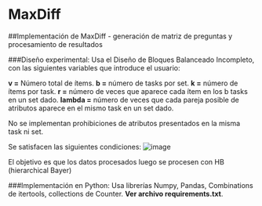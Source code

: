 # MaxDiff
##Implementación de MaxDiff - generación de matriz de preguntas y procesamiento de resultados

###Diseño experimental: Usa el Diseño de Bloques Balanceado Incompleto, con las siguientes variables que introduce el usuario:

**v =** Número total de ítems.
**b =** número de tasks por set.
**k =** número de ítems por task.
**r =** número de veces que aparece cada ítem en los b tasks en un set dado.
**lambda =** número de veces que cada pareja posible de atributos aparece en el mismo task en un set dado.

No se implementan prohibiciones de atributos presentados en la misma task ni set.

Se satisfacen las siguientes condiciones:
![image](https://github.com/user-attachments/assets/d5faa35b-871a-4ca3-8627-1e3cee6cc4c9)


El objetivo es que los datos procesados luego se procesen con HB (hierarchical Bayer)

###Implementación en Python:
Usa librerías Numpy, Pandas, Combinations de itertools, collections de Counter. **Ver archivo requirements.txt**.

